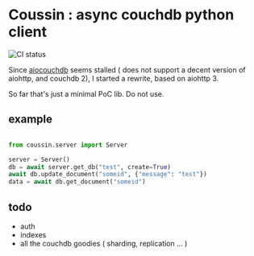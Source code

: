 # Coussin : async couchdb python client
![CI status](https://travis-ci.org/flo-dhalluin/coussin.svg?branch=master)

Since [aiocouchdb](https://github.com/aio-libs/aiocouchdb) seems stalled ( does not support a decent version of aiohttp, and couchdb 2), I started a rewrite, based on aiohttp 3. 

So far that's just a minimal PoC lib. Do not use. 

## example 

```python

from coussin.server import Server

server = Server()
db = await server.get_db("test", create=True)
await db.update_document("someid", {"message": "test"})
data = await db.get_document("someid")
```

## todo 

- auth 
- indexes 
- all the couchdb goodies ( sharding, replication ... )

